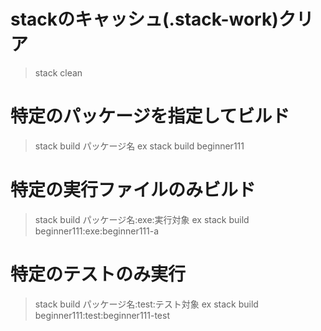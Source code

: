 # stackのキャッシュ(.stack-work)クリア
> stack clean


# 特定のパッケージを指定してビルド
> stack build パッケージ名
ex
> stack build beginner111

# 特定の実行ファイルのみビルド
> stack build パッケージ名:exe:実行対象
ex
> stack build beginner111:exe:beginner111-a

# 特定のテストのみ実行
> stack build パッケージ名:test:テスト対象
ex
> stack build beginner111:test:beginner111-test